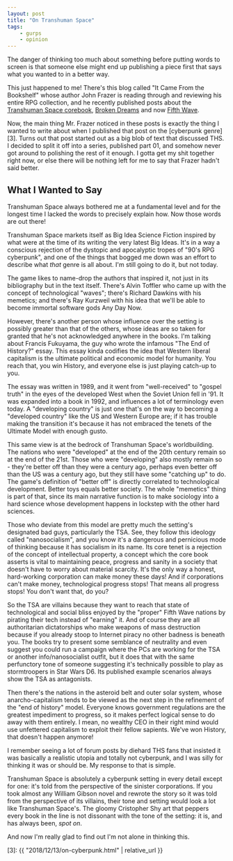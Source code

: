 ```yaml
---
layout: post
title: "On Transhuman Space"
tags:
    - gurps
    - opinion
---
```


The danger of thinking too much about something before putting words to screen
is that someone else might end up publishing a piece first that says what you
wanted to in a better way.

This just happened to me! There's this blog called "It Came From the Bookshelf"
whose author John Frazer is reading through and reviewing his entire RPG
collection, and he recently published posts about the [Transhuman Space
corebook][1], [Broken Dreams][2] and now [Fifth Wave][4].

Now, the main thing Mr. Frazer noticed in these posts is exactly the thing I
wanted to write about when I published that post on the [cyberpunk
genre][3]. Turns out that post started out as a big blob of text that discussed
THS. I decided to split it off into a series, published part 01, and somehow
never got around to polishing the rest of it enough. I gotta get my shit
together right now, or else there will be nothing left for me to say that Frazer
hadn't said better.

## What I Wanted to Say

Transhuman Space always bothered me at a fundamental level and for the longest
time I lacked the words to precisely explain how. Now those words are out there!

Transhuman Space markets itself as Big Idea Science Fiction inspired by what
were at the time of its writing the very latest Big Ideas. It's in a way a
conscious rejection of the dystopic and apocalyptic tropes of "90's RPG
cyberpunk", and one of the things that bogged me down was an effort to describe
what _that_ genre is all about. I'm still going to do it, but not today.

The game likes to name-drop the authors that inspired it, not just in its
bibliography but in the text itself. There's Alvin Toffler who came up with the
concept of technological "waves"; there's Richard Dawkins with his memetics; and
there's Ray Kurzweil with his idea that we'll be able to become immortal
software gods Any Day Now.

However, there's another person whose influence over the setting is possibly
greater than that of the others, whose ideas are so taken for granted that he's
not acknowledged anywhere in the books. I'm talking about Francis Fukuyama, the
guy who wrote the infamous "The End of History?" essay. This essay kinda
codifies the idea that Western liberal capitalism is the ultimate political and
economic model for humanity. You reach that, you win History, and everyone else
is just playing catch-up to you.

The essay was written in 1989, and it went from "well-received" to "gospel
truth" in the eyes of the developed West when the Soviet Union fell in '91. It
was expanded into a book in 1992, and influences a lot of terminology even
today. A "developing country" is just one that's on the way to becoming a
"developed country" like the US and Western Europe are; if it has trouble making
the transition it's because it has not embraced the tenets of the Ultimate Model
with enough gusto.

This same view is at the bedrock of Transhuman Space's worldbuilding. The
nations who were "developed" at the end of the 20th century remain so at the end
of the 21st. Those who were "developing" also mostly remain so - they're better
off than they were a century ago, perhaps even better off than the US was a
century ago, but they still have some "catching up" to do. The game's definition
of "better off" is directly correlated to technological development. Better toys
equals better society. The whole "memetics" thing is part of that, since its
main narrative function is to make sociology into a hard science whose
development happens in lockstep with the other hard sciences.

Those who deviate from this model are pretty much the setting's designated bad
guys, particularly the TSA. See, they follow this ideology called
"nanosocialism", and you know it's a dangerous and pernicious mode of thinking
because it has socialism in its name. Its core tenet is a rejection of the
concept of intellectual property, a concept which the core book asserts is vital
to maintaining peace, progress and sanity in a society that doesn't have to
worry about material scarcity. It's the only way a honest, hard-working
corporation can make money these days! And if corporations can't make money,
technological progress stops! That means all progress stops! You don't want
that, do you?

So the TSA are villains because they want to reach that state of technological
and social bliss enjoyed by the "proper" Fifth Wave nations by pirating their
tech instead of "earning" it. And of course they are all authoritarian
dictatorships who make weapons of mass destruction because if you already stoop
to Internet piracy no other badness is beneath you. The books try to present
some semblance of neutrality and even suggest you could run a campaign where the
PCs are working for the TSA or another info/nanosocialist outfit, but it does
that with the same perfunctory tone of someone suggesting it's technically
possible to play as stormtroopers in Star Wars D6. Its published example
scenarios always show the TSA as antagonists.

Then there's the nations in the asteroid belt and outer solar system, whose
anarcho-capitalism tends to be viewed as the next step in the refinement of the
"end of history" model. Everyone knows government regulations are the greatest
impediment to progress, so it makes perfect logical sense to do away with them
entirely. I mean, no wealthy CEO in their right mind would use unfettered
capitalism to exploit their fellow sapients. We've won History, that doesn't
happen anymore!

I remember seeing a lot of forum posts by diehard THS fans that insisted it was
basically a realistic utopia and totally not cyberpunk, and I was silly for
thinking it was or should be. My response to that is simple.

Transhuman Space is absolutely a cyberpunk setting in every detail except for
one: it's told from the perspective of the sinister corporations. If you took
almost any William Gibson novel and rewrote the story so it was told from the
perspective of its villains, their tone and setting would look a lot like
Transhuman Space's. The gloomy Cristopher Shy art that peppers every book in the
line is not dissonant with the tone of the setting: it is, and has always been,
_spot on_.

And now I'm really glad to find out I'm not alone in thinking this.

[1]: http://www.itcamefromthebookshelf.com/2019/10/transhuman-space.html
[2]: http://www.itcamefromthebookshelf.com/2019/10/transhuman-space-broken-dreams.html
[4]: http://www.itcamefromthebookshelf.com/2019/10/transhuman-space-fifth-wave.html
[3]: {{ "2018/12/13/on-cyberpunk.html" | relative_url }}
